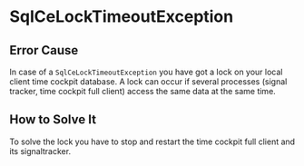 # SqlCeLockTimeoutException

## Error Cause
In case of a ```SqlCeLockTimeoutException``` you have got a lock on your local client time cockpit database. A lock can occur if several processes (signal tracker, time cockpit full client) access the same data at the same time.

## How to Solve It
To solve the lock you have to stop and restart the time cockpit full client and its signaltracker. 
